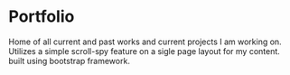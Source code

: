 # Portfolio
Home of all current and past works and current projects I am working on.
Utilizes a simple scroll-spy feature on a sigle page layout for my content.
built using bootstrap framework.


